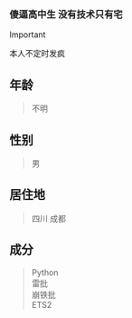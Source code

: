 ### 傻逼高中生 没有技术只有宅
>[!Important]
>本人不定时发疯
## 年龄
>不明
## 性别
>男
## 居住地
>四川 成都
## 成分
>Python  
>雷批  
>崩铁批  
>ETS2  
<!---
GoldenHoe/GoldenHoe is a ✨ special ✨ repository because its `README.md` (this file) appears on your GitHub profile.
You can click the Preview link to take a look at your changes.
--->
